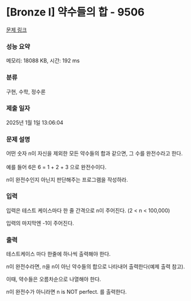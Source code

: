 # [Bronze I] 약수들의 합 - 9506 

[문제 링크](https://www.acmicpc.net/problem/9506) 

### 성능 요약

메모리: 18088 KB, 시간: 192 ms

### 분류

구현, 수학, 정수론

### 제출 일자

2025년 1월 1일 13:06:04

### 문제 설명

<p style="user-select: auto !important;">어떤 숫자 n이 자신을 제외한 모든 약수들의 합과 같으면, <span style="line-height: 1.6em; user-select: auto !important;">그 수를 완전수라고 한다. </span></p>

<p style="user-select: auto !important;">예를 들어 6은 6 = 1 + 2 + 3 으로 완전수이다.</p>

<p style="user-select: auto !important;">n이 완전수인지 아닌지 판단해주는 프로그램을 작성하라.</p>

### 입력 

 <p style="user-select: auto !important;">입력은 테스트 케이스마다 한 줄 간격으로 n이 주어진다. (2 < n < 100,000)</p>

<p style="user-select: auto !important;">입력의 마지막엔 -1이 주어진다.</p>

### 출력 

 <p style="user-select: auto !important;">테스트케이스 마다 한줄에 하나씩 출력해야 한다.</p>

<p style="user-select: auto !important;">n이 완전수라면, n을 n이 아닌 약수들의 합으로 나타내어 출력한다(예제 출력 참고).</p>

<p style="user-select: auto !important;">이때, 약수들은 오름차순으로 나열해야 한다.</p>

<p style="user-select: auto !important;">n이 완전수가 아니라면 n is NOT perfect. 를 출력한다.</p>

